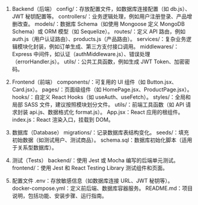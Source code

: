 1. Backend（后端）
config/：存放配置文件，如数据库连接配置（如 db.js）、JWT 秘钥配置等。
controllers/：业务逻辑处理，例如用户注册登录、产品增删改查。
models/：数据库 Schema（如使用 Mongoose 定义 MongoDB Schema）或 ORM 模型（如 Sequelize）。
routes/：定义 API 路由，例如 auth.js（用户认证路由）、products.js（产品路由）。
services/：复杂业务逻辑模块化封装，例如订单生成、第三方支付接口调用。
middlewares/：Express 中间件，如认证（authMiddleware.js）、错误处理（errorHandler.js）。
utils/：公共工具函数，例如生成 JWT Token、加密密码。


2. Frontend（前端）
components/：可复用的 UI 组件（如 Button.jsx、Card.jsx）。
pages/：页面级组件（如 HomePage.jsx、ProductPage.jsx）。
hooks/：自定义 React Hooks（如 useAuth、useFetch）。
styles/：全局和局部 SASS 文件，建议按照模块划分文件。
utils/：前端工具函数（如 API 请求封装 api.js、数据格式化 format.js）。
App.jsx：React 应用的根组件。
index.js：React 渲染入口，挂载到 DOM。


3. 数据库（Database）
migrations/：记录数据库表结构变化。
seeds/：填充初始数据（如测试用户、测试商品）。
schema.sql：数据库初始化脚本（适用于关系型数据库）。


4. 测试（Tests）
backend/：使用 Jest 或 Mocha 编写的后端单元测试。
frontend/：使用 Jest 和 React Testing Library 测试组件和页面。


5. 配置文件
.env：存放敏感信息（如数据库连接 URL、JWT 秘钥等）。
docker-compose.yml：定义前后端、数据库容器服务。
README.md：项目说明，包括功能、安装步骤、运行指南。